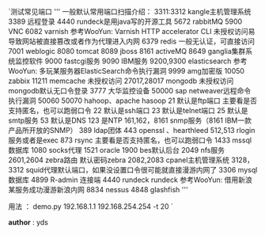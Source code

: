 `测试常见端口
'''
一般默认常用端口扫描介绍：
3311:3312 kangle主机管理系统
3389 远程登录
4440 rundeck是用java写的开源工具
5672 rabbitMQ
5900 VNC
6082 varnish  参考WooYun: Varnish HTTP accelerator CLI 未授权访问易导致网站被直接篡改或者作为代理进入内网
6379 redis 一般无认证，可直接访问
7001 weblogic
8080 tomcat
8089 jboss
8161 activeMQ
8649 ganglia集群系统监控软件
9000 fastcgi服务
9090 IBM服务
9200,9300 elasticsearch  参考WooYun: 多玩某服务器ElasticSearch命令执行漏洞
9999 amg加密版
10050 zabbix
11211  memcache  未授权访问
27017,28017 mongodb  未授权访问   mongodb默认无口令登录
3777 大华监控设备
50000 sap netweaver远程命令执行漏洞
50060 50070 hahoop、apache hasoop
21 默认是ftp端口  主要看是否支持匿名，也可以跑弱口令
22 默认是ssh端口
23 默认是telnet端口
25 默认是smtp服务
53 默认是DNS
123 是NTP
161,162，8161 snmp服务（8161 IBM一款产品所开放的SNMP）
389 ldap团体
443  openssl  、hearthleed
512,513 rlogin服务或者是exec
873 rsync 主要看是否支持匿名，也可以跑弱口令
1433 mssql数据库
1080 socks代理
1521 oracle
1900 bes默认后台
2049 nfs服务
2601,2604 zebra路由 默认密码zebra
2082,2083 cpanel主机管理系统
3128，3312 squid代理默认端口，如果没设置口令很可能就直接漫游内网了
3306 mysql数据库
4899 R-admin 连接端
4440 rundeck rundeck  参考WooYun: 借用新浪某服务成功漫游新浪内网
8834 nessus
4848 glashfish
'''

用法 ：
demo.py 192.168.1.1 192.168.254.254 -t 20
`

__author__ : yds
